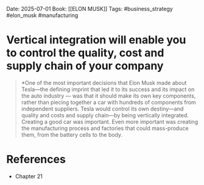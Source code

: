 Date: 2025-07-01
Book: [[ELON MUSK]]
Tags: #business_strategy #elon_musk #manufacturing 
# Vertical integration will enable you to control the quality, cost and supply chain of your company

>*One of the most important decisions that Elon Musk made about Tesla—the defining imprint that led it to its success and its impact on the auto industry — was that it should make its own key components, rather than piecing together a car with hundreds of components from independent suppliers. Tesla would control its own destiny—and quality and costs and supply chain—by being vertically integrated.  Creating a good car was important. Even more important was creating the manufacturing process and factories that could mass-produce them, from the battery cells to the body.

# References
- Chapter 21